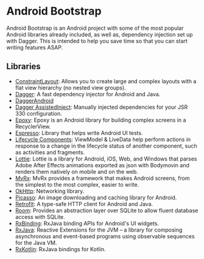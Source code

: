 # Android Bootstrap
Android Bootstrap is an Android project with some of the most popular Android libraries already included, as well as, dependency injection set up with Dagger. This is intended to help you save time so that you can start writing features ASAP.

## Libraries
- [ConstraintLayout](https://developer.android.com/training/constraint-layout): Allows you to create large and complex layouts with a flat view hierarchy (no nested view groups).
- [Dagger](https://github.com/google/dagger): A fast dependency injector for Android and Java.
- [DaggerAndroid](https://developer.android.com/training/dependency-injection/dagger-android)
- [Dagger AssistedInject](https://github.com/square/AssistedInject): Manually injected dependencies for your JSR 330 configuration.
- [Epoxy](https://github.com/airbnb/epoxy): Epoxy is an Android library for building complex screens in a RecyclerView.
- [Espresso](https://developer.android.com/training/testing/espresso): Library that helps write Android UI tests.
- [Lifecycle Components](https://developer.android.com/jetpack/androidx/releases/lifecycle): ViewModel & LiveData help perform actions in response to a change in the lifecycle status of another component, such as activities and fragments.
- [Lottie](https://airbnb.io/lottie/#/README): Lottie is a library for Android, iOS, Web, and Windows that parses Adobe After Effects animations exported as json with Bodymovin and renders them natively on mobile and on the web.
- [MvRx](https://github.com/airbnb/MvRx): MvRx provides a framework that makes Android screens, from the simplest to the most complex, easier to write.
- [OkHttp](https://square.github.io/okhttp/): Networking library.
- [Picasso](https://square.github.io/picasso/): An image downloading and caching library for Android.
- [Retrofit](https://square.github.io/retrofit/): A type-safe HTTP client for Android and Java.
- [Room](https://developer.android.com/training/data-storage/room/index.html): Provides an abstraction layer over SQLite to allow fluent database access with SQLite.
- [RxBinding](https://github.com/JakeWharton/RxBinding): RxJava binding APIs for Android's UI widgets.
- [RxJava](https://github.com/ReactiveX/RxJava): Reactive Extensions for the JVM – a library for composing asynchronous and event-based programs using observable sequences for the Java VM.
- [RxKotlin](https://github.com/ReactiveX/RxKotlin): RxJava bindings for Kotlin.
